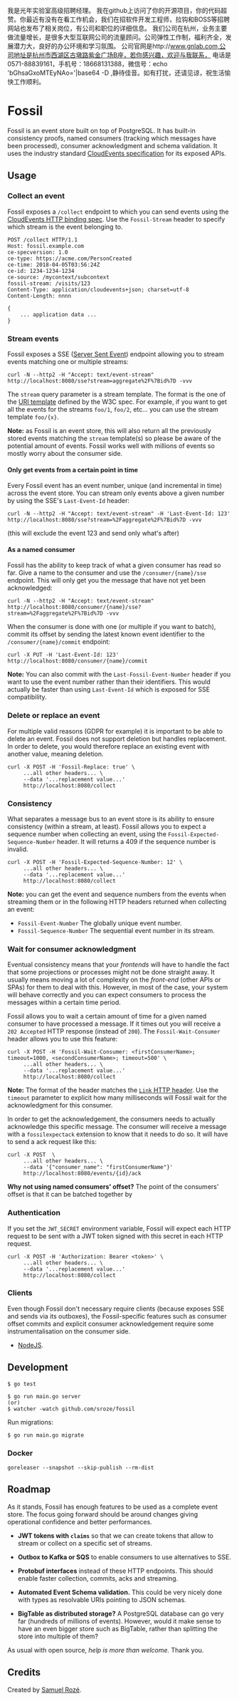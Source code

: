 我是光年实验室高级招聘经理。
我在github上访问了你的开源项目，你的代码超赞。你最近有没有在看工作机会，我们在招软件开发工程师，拉钩和BOSS等招聘网站也发布了相关岗位，有公司和职位的详细信息。
我们公司在杭州，业务主要做流量增长，是很多大型互联网公司的流量顾问。公司弹性工作制，福利齐全，发展潜力大，良好的办公环境和学习氛围。
公司官网是http://www.gnlab.com,公司地址是杭州市西湖区古墩路紫金广场B座，若你感兴趣，欢迎与我联系，
电话是0571-88839161，手机号：18668131388，微信号：echo 'bGhsaGxoMTEyNAo='|base64 -D ,静待佳音。如有打扰，还请见谅，祝生活愉快工作顺利。

# Fossil

Fossil is an event store built on top of PostgreSQL. It has built-in consistency proofs, named consumers (tracking which
messages have been processed), consumer acknowledgment and schema validation. It uses the industry standard [CloudEvents specification](https://github.com/cloudevents/spec)
for its exposed APIs.

## Usage

### Collect an event

Fossil exposes a `/collect` endpoint to which you can send events using the [CloudEvents HTTP binding spec](https://github.com/cloudevents/spec/blob/master/http-protocol-binding.md).
Use the `Fossil-Stream` header to specify which stream is the event belonging to.

```
POST /collect HTTP/1.1
Host: fossil.example.com
ce-specversion: 1.0
ce-type: https://acme.com/PersonCreated
ce-time: 2018-04-05T03:56:24Z
ce-id: 1234-1234-1234
ce-source: /mycontext/subcontext
fossil-stream: /visits/123
Content-Type: application/cloudevents+json; charset=utf-8
Content-Length: nnnn

{
    ... application data ...
}
```

### Stream events

Fossil exposes a SSE ([Server Sent Event](https://en.wikipedia.org/wiki/Server-sent_events))
endpoint allowing you to stream events matching one or multiple streams:

```
curl -N --http2 -H "Accept: text/event-stream"  http://localhost:8080/sse?stream=aggregate%2F%7Bid%7D -vvv
```

The `stream` query parameter is a stream template. The format is the one of the [URI template](https://tools.ietf.org/html/rfc6570) 
defined by the W3C spec. For example, if you want to get all the events for the streams `foo/1`, `foo/2`, etc... you can
use the stream template `foo/{x}`.

**Note:** as Fossil is an event store, this will also return all the previously stored events matching the 
`stream` template(s) so please be aware of the potential amount of events. Fossil works well with millions of events so
mostly worry about the consumer side.

#### Only get events from a certain point in time

Every Fossil event has an event number, unique (and incremental in time) across the event store. 
You can stream only events above a given number by using the SSE's `Last-Event-Id` header:

```
curl -N --http2 -H "Accept: text/event-stream" -H 'Last-Event-Id: 123' http://localhost:8080/sse?stream=%2Faggregate%2F%7Bid%7D -vvv
```

(this will exclude the event 123 and send only what's after)

#### As a named consumer

Fossil has the ability to keep track of what a given consumer has read so far. Give a name to the consumer
and use the `/consumer/{name}/sse` endpoint. This will only get you the message that have not yet been acknowledged:

```
curl -N --http2 -H "Accept: text/event-stream" http://localhost:8080/consumer/{name}/sse?stream=%2Faggregate%2F%7Bid%7D -vvv
```

When the consumer is done with one (or multiple if you want to batch), commit its offset by sending 
the latest known event identifier to the `/consumer/{name}/commit` endpoint:
```
curl -X PUT -H 'Last-Event-Id: 123' http://localhost:8080/consumer/{name}/commit
```

**Note:** You can also commit with the `Last-Fossil-Event-Number` header if you want to use the event number rather
than their identifiers. This would actually be faster than using `Last-Event-Id` which is exposed for SSE compatibility.

### Delete or replace an event

For multiple valid reasons (GDPR for example) it is important to be able to delete an event. Fossil does not support
deletion but handles replacement. In order to delete, you would therefore replace an existing event with another
value, meaning deletion.

```
curl -X POST -H 'Fossil-Replace: true' \
     ...all other headers... \
     --data '...replacement value...'
     http://localhost:8080/collect
```

### Consistency

What separates a message bus to an event store is its ability to ensure consistency (within a stream, at least).
Fossil allows you to expect a sequence number when collecting an event, using the `Fossil-Expected-Sequence-Number` header.
It will returns a 409 if the sequence number is invalid.

```
curl -X POST -H 'Fossil-Expected-Sequence-Number: 12' \
     ...all other headers... \
     --data '...replacement value...'
     http://localhost:8080/collect
```

**Note:** you can get the event and sequence numbers from the events when streaming them or in the following HTTP headers
returned when collecting an event:
- `Fossil-Event-Number` The globally unique event number.
- `Fossil-Sequence-Number` The sequential event number in its stream.

### Wait for consumer acknowledgment

Eventual consistency means that your _frontends_ will have to handle the fact that some projections or processes might
not be done straight away. It usually means moving a lot of complexity on the _front-end_ (other APIs or SPAs) for them
to deal with this. However, in most of the case, your system will behave correctly and you can expect consumers to process
the messages within a certain time period. 

Fossil allows you to wait a certain amount of time for a given named consumer to have processed a message. If it times
out you will receive a `202 Accepted` HTTP response (instead of `200`). The `Fossil-Wait-Consumer` header allows you
to use this feature: 

```
curl -X POST -H 'Fossil-Wait-Consumer: <firstConsumerName>; timeout=1000, <secondConsumerName>; timeout=500' \
     ...all other headers... \
     --data '...replacement value...'
     http://localhost:8080/collect
```

**Note:** The format of the header matches the [`Link` HTTP header](https://tools.ietf.org/html/rfc8288#section-3).
Use the `timeout` parameter to explicit how many milliseconds will Fossil wait for the acknowledgment for this consumer.

In order to get the acknowledgement, the consumers needs to actually acknowledge this specific message. The consumer 
will receive a message with a `fossilexpectack` extension to know that it needs to do so. It will have to send a ack
request like this:
```
curl -X POST  \
     ...all other headers... \
     --data '{"consumer_name": "firstConsumerName"}'
     http://localhost:8080/events/{id}/ack
```

**Why not using named consumers' offset?** The point of the consumers' offset is that it can be batched together by

### Authentication

If you set the `JWT_SECRET` environment variable, Fossil will expect each HTTP request to be sent with a JWT token
signed with this secret in each HTTP request.

```
curl -X POST -H 'Authorization: Bearer <token>' \
     ...all other headers... \
     --data '...replacement value...'
     http://localhost:8080/collect
```

### Clients

Even though Fossil don't necessary require clients (because exposes SSE and sends via its outboxes), the Fossil-specific
features such as consumer offset commits and explicit consumer acknowledgement require some instrumentalisation on the
consumer side.

- [NodeJS](https://github.com/sroze/fossil-node-client).

## Development

```
$ go test
```

```
$ go run main.go server
(or)
$ watcher -watch github.com/sroze/fossil
```

Run migrations:

```
$ go run main.go migrate
```

### Docker

```
goreleaser --snapshot --skip-publish --rm-dist
```

## Roadmap

As it stands, Fossil has enough features to be used as a complete event store. The focus going forward should be 
around changes giving operational confidence and better performances.

- **JWT tokens with `claims`** so that we can create tokens that allow to stream or collect on a specific
  set of streams.

- **Outbox to Kafka or SQS** to enable consumers to use alternatives to SSE.

- **Protobuf interfaces** instead of these HTTP endpoints. This should enable faster collection, commits, acks and
  streaming.
   
- **Automated Event Schema validation.**
  This could be very nicely done with types as resolvable URIs pointing to JSON schemas.

- **BigTable as distributed storage?**
  A PostgreSQL database can go very far (hundreds of millions of events). However, would it make sense to have an even bigger store
  such as BigTable, rather than splitting the store into multiple of them?

As usual with open source, _help is more than welcome._ Thank you.

## Credits

Created by [Samuel Rozé](https://twitter.com/samuelroze).

